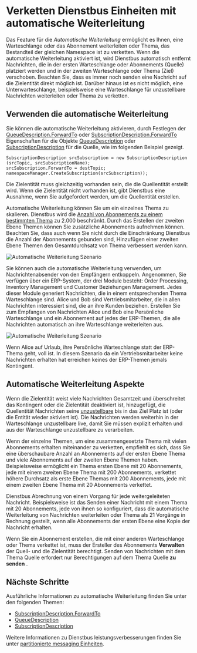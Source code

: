 <properties 
    pageTitle="Automatische Weiterleitung Dienstbus messaging Einheiten | Microsoft Azure"
    description="So Kette eine Warteschlange oder das Abonnement weiterleiten oder Thema."
    services="service-bus"
    documentationCenter="na"
    authors="sethmanheim"
    manager="timlt"
    editor="" /> 
<tags 
    ms.service="service-bus"
    ms.devlang="na"
    ms.topic="article"
    ms.tgt_pltfrm="na"
    ms.workload="na"
    ms.date="09/29/2016"
    ms.author="sethm" />

# <a name="chaining-service-bus-entities-with-auto-forwarding"></a>Verketten Dienstbus Einheiten mit automatische Weiterleitung

Das Feature für die *Automatische Weiterleitung* ermöglicht es Ihnen, eine Warteschlange oder das Abonnement weiterleiten oder Thema, das Bestandteil der gleichen Namespace ist zu verketten. Wenn die automatische Weiterleitung aktiviert ist, wird Dienstbus automatisch entfernt Nachrichten, die in der ersten Warteschlange oder Abonnements (Quelle) platziert werden und in der zweiten Warteschlange oder Thema (Ziel) verschoben. Beachten Sie, dass es immer noch senden eine Nachricht auf die Zielentität direkt möglich ist. Darüber hinaus ist es nicht möglich, eine Unterwarteschlange, beispielsweise eine Warteschlange für unzustellbare Nachrichten weiterleiten oder Thema zu verketten.

## <a name="using-auto-forwarding"></a>Verwenden die automatische Weiterleitung

Sie können die automatische Weiterleitung aktivieren, durch Festlegen der [QueueDescription.ForwardTo][] oder [SubscriptionDescription.ForwardTo][] Eigenschaften für die Objekte [QueueDescription][] oder [SubscriptionDescription][] für die Quelle, wie im folgenden Beispiel gezeigt.

```
SubscriptionDescription srcSubscription = new SubscriptionDescription (srcTopic, srcSubscriptionName);
srcSubscription.ForwardTo = destTopic;
namespaceManager.CreateSubscription(srcSubscription));
```

Die Zielentität muss gleichzeitig vorhanden sein, die die Quellentität erstellt wird. Wenn die Zielentität nicht vorhanden ist, gibt Dienstbus eine Ausnahme, wenn Sie aufgefordert werden, um die Quellentität erstellen.

Automatische Weiterleitung können Sie um ein einzelnes Thema zu skalieren. Dienstbus wird die [Anzahl von Abonnements zu einem bestimmten Thema](service-bus-quotas.md) zu 2.000 beschränkt. Durch das Erstellen der zweiten Ebene Themen können Sie zusätzliche Abonnements aufnehmen können. Beachten Sie, dass auch wenn Sie nicht durch die Einschränkung Dienstbus die Anzahl der Abonnements gebunden sind, Hinzufügen einer zweiten Ebene Themen den Gesamtdurchsatz von Thema verbessert werden kann.

![Automatische Weiterleitung Szenario][0]

Sie können auch die automatische Weiterleitung verwenden, um Nachrichtenabsender von den Empfängern entkoppeln. Angenommen, Sie verfügen über ein ERP-System, der drei Module besteht: Order Processing, Inventory Management und Customer Beziehungen Management. Jedes dieser Module generiert Nachrichten, die in einem entsprechenden Thema Warteschlange sind. Alice und Bob sind Vertriebsmitarbeiter, die in allen Nachrichten interessiert sind, die an ihre Kunden beziehen. Erstellen Sie zum Empfangen von Nachrichten Alice und Bob eine Persönliche Warteschlange und ein Abonnement auf jedes der ERP-Themen, die alle Nachrichten automatisch an ihre Warteschlange weiterleiten aus.

![Automatische Weiterleitung Szenario][1]

Wenn Alice auf Urlaub, ihre Persönliche Warteschlange statt der ERP-Thema geht, voll ist. In diesem Szenario da ein Vertriebsmitarbeiter keine Nachrichten erhalten hat erreichen keines der ERP-Themen jemals Kontingent.

## <a name="auto-forwarding-considerations"></a>Automatische Weiterleitung Aspekte

Wenn die Zielentität weist viele Nachrichten Gesamtzeit und überschreitet das Kontingent oder die Zielentität deaktiviert ist, hinzugefügt, die Quellentität Nachrichten seine [unzustellbare](service-bus-dead-letter-queues.md) bis in das Ziel Platz ist (oder die Entität wieder aktiviert ist). Die Nachrichten werden weiterhin in der Warteschlange unzustellbare live, damit Sie müssen explizit erhalten und aus der Warteschlange unzustellbare zu verarbeiten.

Wenn der einzelne Themen, um eine zusammengesetzte Thema mit vielen Abonnements erhalten miteinander zu verketten, empfiehlt es sich, dass Sie eine überschaubare Anzahl an Abonnements auf der ersten Ebene Thema und viele Abonnements auf der zweiten Ebene Themen haben. Beispielsweise ermöglicht ein Thema ersten Ebene mit 20 Abonnements, jede mit einem zweiten Ebene Thema mit 200 Abonnements, verkettet höhere Durchsatz als erste Ebene Themas mit 200 Abonnements, jede mit einem zweiten Ebene Thema mit 20 Abonnements verkettet.

Dienstbus Abrechnung von einem Vorgang für jede weitergeleiteten Nachricht. Beispielsweise ist das Senden einer Nachricht mit einem Thema mit 20 Abonnements, jede von ihnen so konfiguriert, dass die automatische Weiterleitung von Nachrichten weiterleiten oder Thema als 21 Vorgänge in Rechnung gestellt, wenn alle Abonnements der ersten Ebene eine Kopie der Nachricht erhalten.

Wenn Sie ein Abonnement erstellen, die mit einer anderen Warteschlange oder Thema verkettet ist, muss der Ersteller des Abonnements **Verwalten** der Quell- und die Zielentität berechtigt. Senden von Nachrichten mit dem Thema Quelle erfordert nur Berechtigungen auf dem Thema Quelle **zu senden** .

## <a name="next-steps"></a>Nächste Schritte

Ausführliche Informationen zu automatische Weiterleitung finden Sie unter den folgenden Themen:

- [SubscriptionDescription.ForwardTo][]
- [QueueDescription][]
- [SubscriptionDescription][]

Weitere Informationen zu Dienstbus leistungsverbesserungen finden Sie unter [partitionierte messaging Einheiten][].

  [QueueDescription.ForwardTo]: https://msdn.microsoft.com/library/azure/microsoft.servicebus.messaging.queuedescription.forwardto.aspx
  [SubscriptionDescription.ForwardTo]: https://msdn.microsoft.com/library/azure/microsoft.servicebus.messaging.subscriptiondescription.forwardto.aspx
  [QueueDescription]: https://msdn.microsoft.com/library/azure/microsoft.servicebus.messaging.queuedescription.aspx
  [SubscriptionDescription]: https://msdn.microsoft.com/library/azure/microsoft.servicebus.messaging.subscriptiondescription.aspx
  [0]: ./media/service-bus-auto-forwarding/IC628631.gif
  [1]: ./media/service-bus-auto-forwarding/IC628632.gif
  [Partitionierte messaging Einheiten]: service-bus-partitioning.md